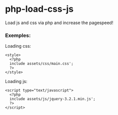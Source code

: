 # php-load-css-js
Load js and css via php and increase the pagespeed!

<h3>Exemples:</h3>

Loading css:
```
<style>
  <?php 
  include assets/css/main.css'; 
  ?>
</style>
```

Loading js:
```
<script type="text/javascript">
  <?php
  include assets/js/jquery-3.2.1.min.js'; 
  ?>
</script>
```
